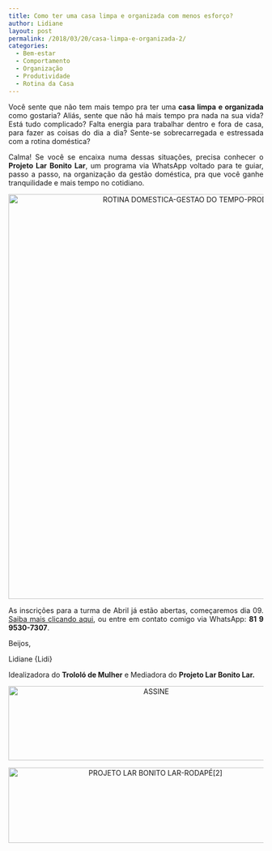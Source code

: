 ```yaml
---
title: Como ter uma casa limpa e organizada com menos esforço?
author: Lidiane
layout: post
permalink: /2018/03/20/casa-limpa-e-organizada-2/
categories:
  - Bem-estar
  - Comportamento
  - Organização
  - Produtividade
  - Rotina da Casa
---
```

<p align="justify">
  Você sente que não tem mais tempo pra ter uma <strong>casa limpa e organizada</strong> como gostaria? Aliás, sente que não há mais tempo pra nada na sua vida? Está tudo complicado? Falta energia para trabalhar dentro e fora de casa, para fazer as coisas do dia a dia? Sente-se sobrecarregada e estressada com a rotina doméstica?
</p>

<p align="justify">
  Calma! Se você se encaixa numa dessas situações, precisa conhecer o <strong>Projeto Lar Bonito Lar</strong>, um programa via WhatsApp voltado para te guiar, passo a passo, na organização da gestão doméstica, pra que você ganhe tranquilidade e mais tempo no cotidiano.
</p>

<p align="center">
  <img class="alignnone size-full wp-image-14581" src="https://www.trololodemulher.com.br/2018/03/ROTINA-DOMESTICA-GESTAO-DO-TEMPO-PRODUTIVIDADE-BLOG.jpg" alt="ROTINA DOMESTICA-GESTAO DO TEMPO-PRODUTIVIDADE-BLOG" width="800" height="800" />
</p>

<p align="justify">
  As inscrições para a turma de Abril já estão abertas, começaremos dia 09. <a href="http://www.trololodemulher.com.br/projeto-lar-bonito-lar/" target="_blank" rel="noopener noreferrer">Saiba mais clicando aqui</a>, ou entre em contato comigo via WhatsApp: <strong>81 9 9530-7307</strong>.
</p>

<p align="justify">
  Beijos,
</p>

<p align="justify">
  Lidiane {Lidi}
</p>

<p align="justify">
  Idealizadora do <strong>Trololó de Mulher</strong> e Mediadora do <strong>Projeto Lar Bonito Lar.</strong>
</p>

<p align="center">
  <a href="http://feedburner.google.com/fb/a/mailverify?uri=blogbichafemea&loc=pt_BR" target="_blank" rel="noopener noreferrer"><img class="alignnone size-full wp-image-14011" src="https://www.trololodemulher.com.br/2017/08/ASSINE.jpg" alt="ASSINE" width="568" height="147" /></a>
</p>

<p align="center">
  <a href="http://www.trololodemulher.com.br/projeto-lar-bonito-lar/"><img class="wp-image-14554 size-full" src="https://www.trololodemulher.com.br/2018/02/PROJETO-LAR-BONITO-LAR-RODAPÉ2.jpg" alt="PROJETO LAR BONITO LAR-RODAPÉ[2]" width="565" height="149" /></a>
</p>